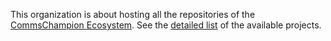 This organization is about hosting all the repositories of the [CommsChampion Ecosystem](https://commschamp.github.io/). 
See the [detailed list](https://commschamp.github.io/projects/) of the available projects.

